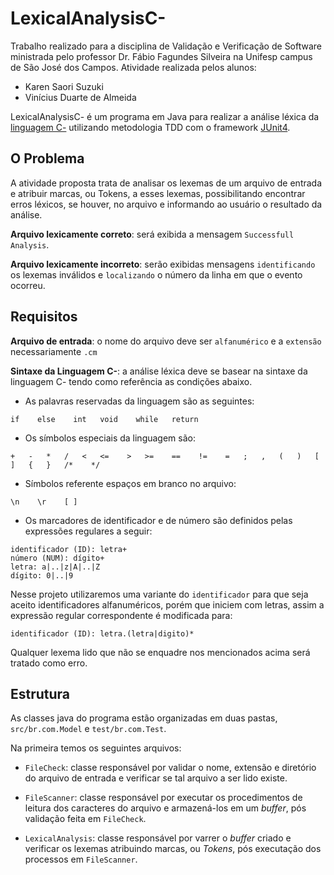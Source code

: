# LexicalAnalysisC-

Trabalho realizado para a disciplina de Validação e Verificação de Software ministrada pelo professor Dr. Fábio Fagundes Silveira na Unifesp campus de São José dos Campos. Atividade realizada pelos alunos:

  - Karen Saori Suzuki
  - Vinícius Duarte de Almeida

LexicalAnalysisC- é um programa em Java para realizar a análise léxica da [linguagem C-](http://www.cs.dartmouth.edu/~cs57/Project/C-%20Spec.pdf) utilizando metodologia TDD com o framework [JUnit4](http://junit.org/).

## O Problema

A atividade proposta trata de analisar os lexemas de um arquivo de entrada e atribuir marcas, ou Tokens, a esses lexemas, possibilitando encontrar erros léxicos, se houver, no arquivo e informando ao usuário o resultado da análise.

**Arquivo lexicamente correto**: será exibida a mensagem `Successfull Analysis`.

**Arquivo lexicamente incorreto**: serão exibidas mensagens `identificando` os lexemas inválidos
e `localizando` o número da linha em que o evento ocorreu.

## Requisitos

**Arquivo de entrada**: o nome do arquivo deve ser `alfanumérico` e a `extensão` necessariamente `.cm`

**Sintaxe da Linguagem C-**: a análise léxica deve se basear na sintaxe da linguagem C- tendo como 
referência as condições abaixo.

  - As palavras reservadas da linguagem são as seguintes:
  
```
if    else    int   void    while   return
```

  - Os símbolos especiais da linguagem são:
  
```
+   -   *   /   <   <=    >   >=    ==    !=    =   ;   ,   (   )   [   ]   {   }   /*    */
```

  - Símbolos referente espaços em branco no arquivo:
  
```
\n    \r    [ ]
```

  - Os marcadores de identificador e de número são definidos pelas expressões regulares a seguir:
   
```
identificador (ID): letra+
número (NUM): dígito+
letra: a|..|z|A|..|Z
dígito: 0|..|9
```

Nesse projeto utilizaremos uma variante do `identificador` para que seja aceito identificadores alfanuméricos, porém que iniciem com letras, assim a expressão regular correspondente é modificada para:

```
identificador (ID): letra.(letra|digito)*
```

Qualquer lexema lido que não se enquadre nos mencionados acima será tratado como erro.

## Estrutura

As classes java do programa estão organizadas em duas pastas, `src/br.com.Model` e `test/br.com.Test`.

Na primeira temos os seguintes arquivos:

- `FileCheck`: classe responsável por validar o nome, extensão e diretório do arquivo de entrada e verificar se 
  tal arquivo a ser lido existe.
  
- `FileScanner`: classe responsável por executar os procedimentos de leitura dos caracteres do arquivo
  e armazená-los em um *buffer*, pós validação feita em `FileCheck`.
  
- `LexicalAnalysis`: classe responsável por varrer o *buffer* criado e verificar os lexemas atribuindo marcas, ou *Tokens*, pós executação dos processos em `FileScanner`.
